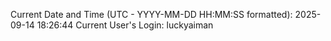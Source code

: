 Current Date and Time (UTC - YYYY-MM-DD HH:MM:SS formatted): 2025-09-14 18:26:44
Current User's Login: luckyaiman
